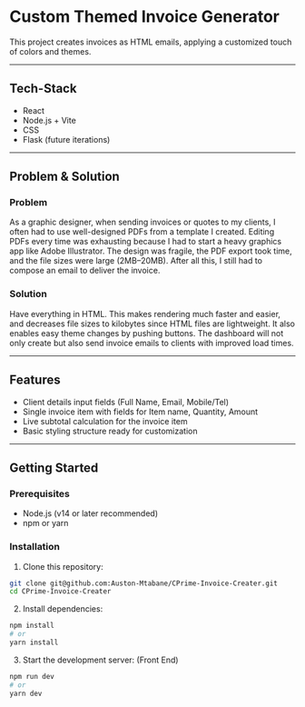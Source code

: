 # Custom Themed Invoice Generator

This project creates invoices as HTML emails, applying a customized touch of colors and themes.

---

## Tech-Stack

- React  
- Node.js + Vite  
- CSS  
- Flask (future iterations)

---

## Problem & Solution

### Problem

As a graphic designer, when sending invoices or quotes to my clients, I often had to use well-designed PDFs from a template I created. Editing PDFs every time was exhausting because I had to start a heavy graphics app like Adobe Illustrator. The design was fragile, the PDF export took time, and the file sizes were large (2MB–20MB). After all this, I still had to compose an email to deliver the invoice.

### Solution

Have everything in HTML. This makes rendering much faster and easier, and decreases file sizes to kilobytes since HTML files are lightweight. It also enables easy theme changes by pushing buttons. The dashboard will not only create but also send invoice emails to clients with improved load times.

---

## Features

- Client details input fields (Full Name, Email, Mobile/Tel)  
- Single invoice item with fields for Item name, Quantity, Amount  
- Live subtotal calculation for the invoice item  
- Basic styling structure ready for customization  

---

## Getting Started

### Prerequisites

- Node.js (v14 or later recommended)  
- npm or yarn  

### Installation

1. Clone this repository:

```bash
git clone git@github.com:Auston-Mtabane/CPrime-Invoice-Creater.git
cd CPrime-Invoice-Creater
```

2. Install dependencies:

```bash
npm install
# or
yarn install

```
3. Start the development server: (Front End)

```bash
npm run dev
# or
yarn dev
```
